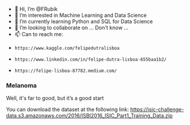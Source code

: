 - 👋 Hi, I’m @FRubik
- 👀 I’m interested in Machine Learning and Data Science
- 🌱 I’m currently learning Python and SQL for Data Science
- 💞️ I’m looking to collaborate on ... Don't know ...
- 📫 Can to reach me:
-     https://www.kaggle.com/felipedutralisboa
-     https://www.linkedin.com/in/felipe-dutra-lisboa-655baa1b2/
-     https://felipe-lisboa-87782.medium.com/

### Melanoma

Well, it's far to good, but it’s a good start

You can download the dataset at the following link:
https://isic-challenge-data.s3.amazonaws.com/2016/ISBI2016_ISIC_Part1_Training_Data.zip
